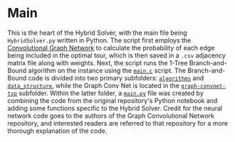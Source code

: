 # Main

This is the heart of the Hybrid Solver, with the main file being `HybridSolver.py` written in Python.
The script first employs the [Convolutional Graph Network](https://github.com/chaitjo/graph-convnet-tsp) to calculate the probability of each edge being included in the optimal tour, which is then saved in a `.csv` adjacency matrix file along with weights.
Next, the script runs the 1-Tree Branch-and-Bound algorithm on the instance using the [`main.c`](main.c) script. The Branch-and-Bound code is divided into two primary subfolders: [`algorithms`](./algorithms/) and [`data_structure`](./data_structures/), while the Graph Conv Net is located in the [`graph-convnet-tsp`](./graph-convnet-tsp/) subfolder.
Within the latter folder, a [`main.py`](./graph-convnet-tsp/main.py) file was created by combining the code from the original repository's Python notebook and adding some functions specific to the Hybrid Solver.
Credit for the neural network code goes to the authors of the Graph Convolutional Network repository, and interested readers are referred to that repository for a more thorough explanation of the code.